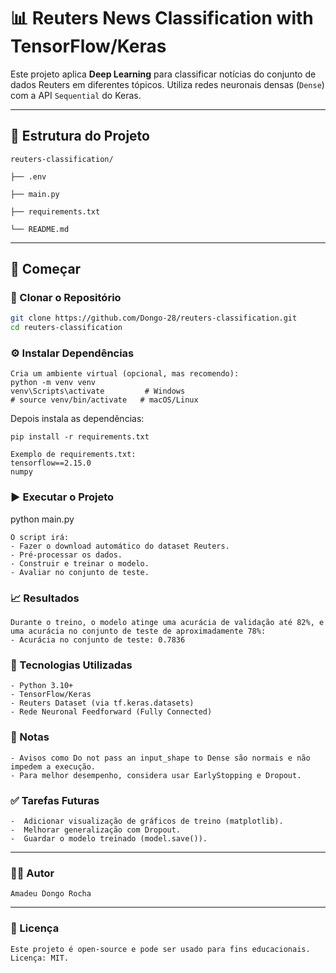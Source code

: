 # 📊 Reuters News Classification with TensorFlow/Keras

Este projeto aplica **Deep Learning** para classificar notícias do conjunto de dados Reuters em diferentes tópicos. Utiliza redes neuronais densas (`Dense`) com a API `Sequential` do Keras.

---

## 📁 Estrutura do Projeto
```
reuters-classification/

├── .env

├── main.py

├── requirements.txt

└── README.md
```


---

## 🚀 Começar

### 🔽 Clonar o Repositório

```bash
git clone https://github.com/Dongo-28/reuters-classification.git
cd reuters-classification
```

### ⚙️ Instalar Dependências
```
Cria um ambiente virtual (opcional, mas recomendo):
python -m venv venv
venv\Scripts\activate         # Windows
# source venv/bin/activate   # macOS/Linux
```

Depois instala as dependências:
```
pip install -r requirements.txt

Exemplo de requirements.txt:
tensorflow==2.15.0
numpy
```
### ▶️ Executar o Projeto
python main.py
```
O script irá:
- Fazer o download automático do dataset Reuters.
- Pré-processar os dados.
- Construir e treinar o modelo.
- Avaliar no conjunto de teste.
```
### 📈 Resultados
```
Durante o treino, o modelo atinge uma acurácia de validação até 82%, e uma acurácia no conjunto de teste de aproximadamente 78%:
- Acurácia no conjunto de teste: 0.7836
```

### 🧠 Tecnologias Utilizadas
```
- Python 3.10+
- TensorFlow/Keras
- Reuters Dataset (via tf.keras.datasets)
- Rede Neuronal Feedforward (Fully Connected)
```

### 📌 Notas
```
- Avisos como Do not pass an input_shape to Dense são normais e não impedem a execução.
- Para melhor desempenho, considera usar EarlyStopping e Dropout.
```

### ✅ Tarefas Futuras
```
-  Adicionar visualização de gráficos de treino (matplotlib).
-  Melhorar generalização com Dropout.
-  Guardar o modelo treinado (model.save()).
```
---
### 🧑‍💻 Autor
```
Amadeu Dongo Rocha
```
---

### 📄 Licença
```
Este projeto é open-source e pode ser usado para fins educacionais. Licença: MIT.
```